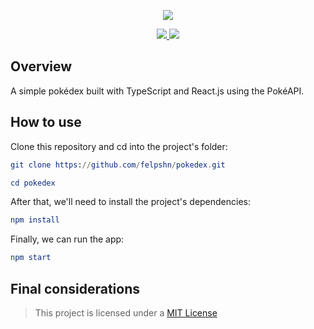<p align="center">
  <a href="https://github.com/felpshn/pokedex">
    <img src="https://github.com/felpshn/pokedex/blob/master/src/assets/pokedex-logo.png">
  </a>
</p>

<p align="center">
  <a href="https://github.com/felpshn/pokedex/releases/">
    <img src="https://img.shields.io/badge/version-1.0-lightgrey">
  </a>
  <a href="https://github.com/felpshn/pokedex/blob/master/LICENSE">
    <img src="https://img.shields.io/badge/license-MIT-orange">
  </a>
</p>

## Overview

A simple pokédex built with TypeScript and React.js using the PokéAPI.

## How to use

Clone this repository and cd into the project's folder:

```elm
git clone https://github.com/felpshn/pokedex.git

cd pokedex
```

After that, we'll need to install the project's dependencies:

```elm
npm install
```

Finally, we can run the app:

```elm
npm start
```

## Final considerations

> This project is licensed under a [MIT License](https://github.com/felpshn/pokedex/blob/master/LICENSE)